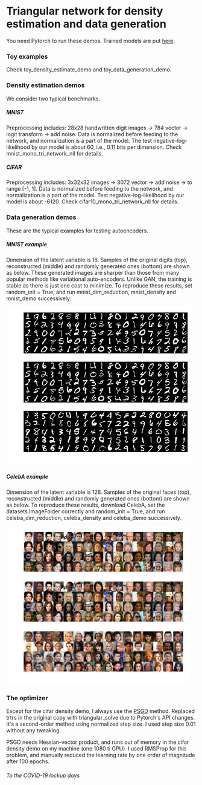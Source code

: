 # Triangular network for density estimation and data generation
You need Pytorch to run these demos. Trained models are put [here](https://drive.google.com/open?id=10ducfJ8RcicJ548CWkjWVe7rxrxrLi18).  
### Toy examples
Check toy_density_estimate_demo and toy_data_generation_demo. 

### Density estimation demos
We consider two typical benchmarks.
##### MNIST
Preprocessing includes: 28x28 handwritten digit images -> 784 vector -> logit transform -> add noise. Data is normalized before feeding to the network, and normalization is a part of the model. The test negative-log-likelihood by our model is about 60, i.e., 0.11 bits per dimension. Check mnist_mono_tri_network_nll for details.
##### CIFAR
Preprocessing includes: 3x32x32 images -> 3072 vector -> add noise -> to range [-1, 1]. Data is normalized before feeding to the network, and normalization is a part of the model. Test negative-log-likelihood by our model is about -6120. Check cifar10_mono_tri_network_nll for details.   

### Data generation demos
These are the typical examples for testing autoencoders. 
##### MNIST example
Dimension of the latent variable is 16. Samples of the original digits (top), reconstructed (middle) and randomly generated ones (bottom) are shown as below. These generated images are sharper than those from many popular methods like variational auto-encoders. Unlike GAN, the training is stable as there is just one cost to minimize. To reproduce these results, set random_init = True, and run mnist_dim_reduction, mnist_density and mnist_demo successively.         

![alt text](https://github.com/lixilinx/DensityEstimateWithEmpiricallyBijectiveMapping/blob/master/misc/mnist_demo.png)

##### CelebA example
Dimension of the latent variable is 128. Samples of the original faces (top), reconstructed (middle) and randomly generated ones (bottom) are shown as below. To reproduce these results, download CelebA, set the datasets.ImageFolder correctly and random_init = True, and run celeba_dim_reduction, celeba_density and celeba_demo successively.

![alt text](https://github.com/lixilinx/DensityEstimateWithEmpiricallyBijectiveMapping/blob/master/misc/celeba_demo.png)

### The optimizer
Except for the cifar density demo, I always use the [PSGD](https://github.com/lixilinx/psgd_torch) method. Replaced trtrs in the original copy with triangular_solve due to Pytorch's API changes. It's a second-order method using normalized step size. I used step size 0.01 without any tweaking.

PSGD needs Hessian-vector product, and runs out of memory in the cifar density demo on my machine (one 1080 ti GPU). I used RMSProp for this problem, and manually reduced the learning rate by one order of magnitude after 100 epochs.   

###### To the COVID-19 lockup days
